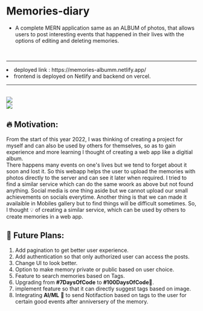 ﻿# Memories-diary
- A complete MERN application same as an ALBUM of photos, that allows users to post interesting events that happened in their lives with the options of editing and deleting memories. 
<br>
<hr>
<li> deployed link : https://memories-albumm.netlify.app/
<li> frontend is deployed on Netlify and backend on vercel.
<hr>
<br>
<img src="https://user-images.githubusercontent.com/83772913/210053422-072d6b8c-25eb-4221-8e73-e63aa9ae7b1f.png"/>
 <br>
<img src="https://user-images.githubusercontent.com/83772913/210053634-3842d20f-d09d-4065-a723-5e20b6f68e55.png"/>


## **🔥 Motivation**:
From the start of this year 2022, I was thinking of creating a project for myself and can also be used by others for themselves, so as to gain experience and more learning I thought of creating a web app like a digitial album.  
There happens many events on one's lives but we tend to forget about it soon and lost it. So this webapp helps the user to upload the memories with photos directly to the server and can see it later when required. I tried to find a similar service which can do the same woork as above but not found anything. Social media is one thing aside but we cannot upload our small achievements on socials everytime. Another thing is that we can made it availaible in Mobiles gallery but to find things will be difficult sometimes. 
So, I thought 💡 of creating a similar service, which can be used by others to create memories in a web app.

## **🔮 Future Plans:**
1. Add pagination to get better user experience.
2. Add authentication so that only authorized user can access the posts.
3. Change UI to look better.
4. Option to make memory private or public based on user choice.
5. Feature to search memories based on Tags.
6. Upgrading from **#7DaysOfCode** to **#100DaysOfCode**🚀.
7. implement feature so that it can directly suggest tags based on image.
8. Integrating **AI/ML** 🤖 to send Notifaction based on tags to the user for certain good events after anniversery of the memory.
